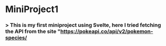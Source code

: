 ﻿# MiniProject1

 ### > This is my first miniproject using Svelte, here I tried fetching the API from the site "https://pokeapi.co/api/v2/pokemon-species/
